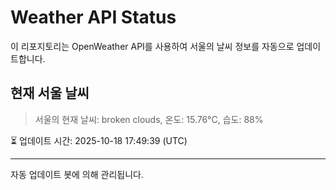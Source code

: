 
# Weather API Status

이 리포지토리는 OpenWeather API를 사용하여 서울의 날씨 정보를 자동으로 업데이트합니다.

## 현재 서울 날씨
> 서울의 현재 날씨: broken clouds, 온도: 15.76°C, 습도: 88%

⏳ 업데이트 시간: 2025-10-18 17:49:39 (UTC)

---
자동 업데이트 봇에 의해 관리됩니다.
